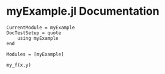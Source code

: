 # myExample.jl Documentation



```@meta
CurrentModule = myExample
DocTestSetup = quote
    using myExample
end
```

```@autodocs
Modules = [myExample]
```

```@docs
my_f(x,y)
```
